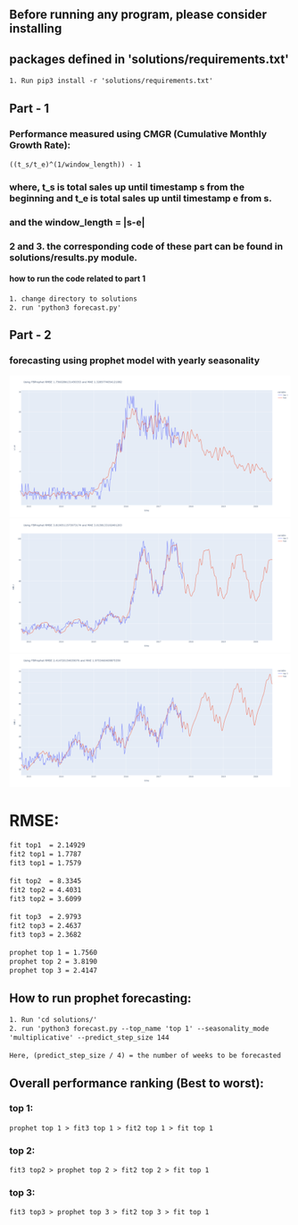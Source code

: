 ## Before running any program, please consider installing 
## packages defined in 'solutions/requirements.txt'
    1. Run pip3 install -r 'solutions/requirements.txt'

## Part - 1

### Performance measured using CMGR (Cumulative Monthly Growth Rate): 

    ((t_s/t_e)^(1/window_length)) - 1

### where, t_s is total sales up until timestamp s from the beginning and t_e is total sales up until timestamp  e from s.
### and the window_length = |s-e|

### 2 and 3. the corresponding code of these part can be found in solutions/results.py module.

#### how to run the code related to part 1

    1. change directory to solutions
    2. run 'python3 forecast.py'

## Part - 2 

### forecasting using prophet model with yearly seasonality

![forecasted top 1](/solutions/plot_images/prophet_top1.png)
![forecasted top 2](/solutions/plot_images/prophet_top2.png)
![forecasted top 2](/solutions/plot_images/prophet_top3.png)

# RMSE:
    fit top1  = 2.14929
    fit2 top1 = 1.7787
    fit3 top1 = 1.7579
    
    fit top2  = 8.3345
    fit2 top2 = 4.4031
    fit3 top2 = 3.6099

    fit top3  = 2.9793
    fit2 top3 = 2.4637
    fit3 top3 = 2.3682

    prophet top 1 = 1.7560
    prophet top 2 = 3.8190
    prophet top 3 = 2.4147
    
## How to run prophet forecasting:

    1. Run 'cd solutions/'
    2. run 'python3 forecast.py --top_name 'top 1' --seasonality_mode 'multiplicative' --predict_step_size 144

    Here, (predict_step_size / 4) = the number of weeks to be forecasted



## Overall performance ranking (Best to worst): 

### top 1:

    prophet top 1 > fit3 top 1 > fit2 top 1 > fit top 1

### top 2:

    fit3 top2 > prophet top 2 > fit2 top 2 > fit top 1

### top 3:

    fit3 top3 > prophet top 3 > fit2 top 3 > fit top 1
    

